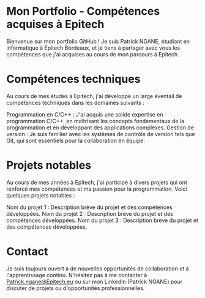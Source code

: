 # Mon Portfolio - Compétences acquises à Epitech

Bienvenue sur mon portfolio GitHub ! Je suis Patrick NGANE, étudiant en informatique à Epitech Bordeaux, et je tiens à partager avec vous les compétences que j'ai acquises au cours de mon parcours à Epitech.

# Compétences techniques

Au cours de mes études à Epitech, j'ai développé un large éventail de compétences techniques dans les domaines suivants :

Programmation en C/C++ : J'ai acquis une solide expertise en programmation C/C++, en maîtrisant les concepts fondamentaux de la programmation et en développant des applications complexes.
Gestion de version : Je suis familier avec les systèmes de contrôle de version tels que Git, qui sont essentiels pour la collaboration en équipe.

 # Projets notables

Au cours de mes années à Epitech, j'ai participé à divers projets qui ont renforcé mes compétences et ma passion pour la programmation. Voici quelques projets notables :

Nom du projet 1 : Description brève du projet et des compétences développées.
Nom du projet 2 : Description brève du projet et des compétences développées.
Nom du projet 3 : Description brève du projet et des compétences développées.

# Contact

Je suis toujours ouvert à de nouvelles opportunités de collaboration et à l'apprentissage continu. N'hésitez pas à me contacter à Patrick.ngane@Epitech.eu ou sur mon LinkedIn (Patrick NGANE) pour discuter de projets ou d'opportunités professionnelles.
